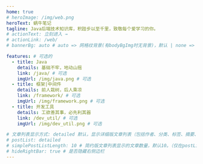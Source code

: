 ```yaml
---
home: true
# heroImage: /img/web.png
heroText: 蜗牛笔记
tagline: Java后端技术知识库，积跬步以至千里，致敬每个爱学习的你。
# actionText: 立刻进入 →
# actionLink: /web/
# bannerBg: auto # auto => 网格纹背景(有bodyBgImg时无背景)，默认 | none => 无 | '大图地址' | background: 自定义背景样式       提示：如发现文本颜色不适应你的背景时可以到palette.styl修改$bannerTextColor变量

features: # 可选的
  - title: Java
    details: 基础不牢，地动山摇
    link: /java/ # 可选
    imgUrl: /img/java.png # 可选
  - title: 框架|中间件
    details: 前人栽树，后人乘凉
    link: /framework/ # 可选
    imgUrl: /img/framework.png # 可选
  - title: 开发工具
    details: 工欲善其事，必先利其器
    link: /dev_util/ # 可选
    imgUrl: /img/dev_util.png # 可选

# 文章列表显示方式: detailed 默认，显示详细版文章列表（包括作者、分类、标签、摘要、分页等）| simple => 显示简约版文章列表（仅标题和日期）| none 不显示文章列表
# postList: detailed
# simplePostListLength: 10 # 简约版文章列表显示的文章数量，默认10。（仅在postList设置为simple时生效）
# hideRightBar: true # 是否隐藏右侧边栏
---
```

